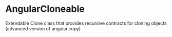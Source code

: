 # AngularCloneable
Extendable Clone class that provides recursive contracts for cloning objects (advanced version of angular.copy)

